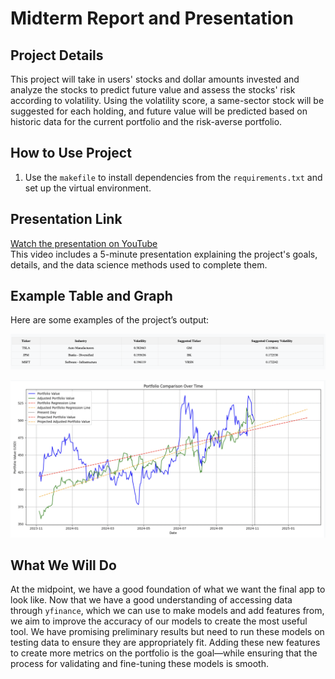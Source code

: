 # Midterm Report and Presentation

## Project Details
This project will take in users' stocks and dollar amounts invested and analyze the stocks to predict future value and assess the stocks' risk according to volatility. Using the volatility score, a same-sector stock will be suggested for each holding, and future value will be predicted based on historic data for the current portfolio and the risk-averse portfolio.

## How to Use Project
1. Use the `makefile` to install dependencies from the `requirements.txt` and set up the virtual environment.

## Presentation Link
[Watch the presentation on YouTube](https://youtu.be/J7ZJD8LqPIA)  
This video includes a 5-minute presentation explaining the project's goals, details, and the data science methods used to complete them.

## Example Table and Graph
Here are some examples of the project’s output:

![Stock Analysis Graph](img1.png)

![Risk Assessment Table](img2.png)

## What We Will Do
At the midpoint, we have a good foundation of what we want the final app to look like. Now that we have a good understanding of accessing data through `yfinance`, which we can use to make models and add features from, we aim to improve the accuracy of our models to create the most useful tool. We have promising preliminary results but need to run these models on testing data to ensure they are appropriately fit. Adding these new features to create more metrics on the portfolio is the goal—while ensuring that the process for validating and fine-tuning these models is smooth.
